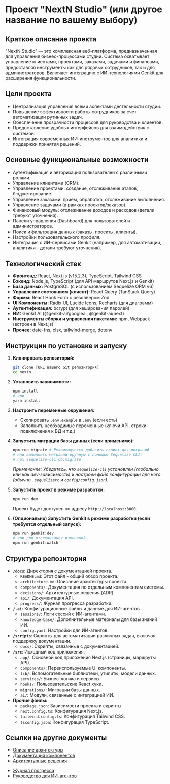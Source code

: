 # Проект "NextN Studio" (или другое название по вашему выбору)

## Краткое описание проекта
"NextN Studio" — это комплексная веб-платформа, предназначенная для управления бизнес-процессами студии. Система охватывает управление клиентами, проектами, заказами, задачами и финансами, предоставляя инструменты как для рядовых сотрудников, так и для администраторов. Включает интеграцию с ИИ-технологиями Genkit для расширения функциональности.

## Цели проекта
- Централизация управления всеми аспектами деятельности студии.
- Повышение эффективности работы сотрудников за счет автоматизации рутинных задач.
- Обеспечение прозрачности процессов для руководства и клиентов.
- Предоставление удобных интерфейсов для взаимодействия с системой.
- Интеграция современных ИИ-инструментов для аналитики и поддержки принятия решений.

## Основные функциональные возможности
- Аутентификация и авторизация пользователей с различными ролями.
- Управление клиентами (CRM).
- Управление проектами: создание, отслеживание этапов, бюджетирование.
- Управление заказами: прием, обработка, отслеживание выполнения.
- Управление задачами (в рамках проектов/заказов).
- Финансовый модуль: отслеживание доходов и расходов (детали требуют уточнения).
- Панели управления (Dashboard) для пользователей и администраторов.
- Поиск и фильтрация данных (заказы, проекты, клиенты).
- Настройки пользовательского профиля.
- Интеграция с ИИ-сервисами Genkit (например, для автоматизации, аналитики - детали требуют уточнения).

## Технологический стек
- **Фронтенд:** React, Next.js (v15.2.3), TypeScript, Tailwind CSS
- **Бэкенд:** Node.js, TypeScript (для API маршрутов Next.js и Genkit)
- **База данных:** PostgreSQL (с использованием Sequelize ORM v6)
- **Управление состоянием (клиент):** React Query (TanStack Query)
- **Формы:** React Hook Form с резолвером Zod
- **UI Компоненты:** Radix UI, Lucide Icons, Recharts (для диаграмм)
- **Аутентификация:** bcrypt (для хеширования паролей)
- **ИИ:** Genkit AI (@genkit-ai/googleai, @genkit-ai/next)
- **Инструменты сборки и управления пакетами:** npm, Webpack (встроен в Next.js)
- **Прочее:** date-fns, clsx, tailwind-merge, dotenv

## Инструкции по установке и запуску
1.  **Клонировать репозиторий:**
    ```bash
    git clone [URL вашего Git репозитория]
    cd nextn 
    ```
2.  **Установить зависимости:**
    ```bash
    npm install
    # или
    yarn install
    ```
3.  **Настроить переменные окружения:**
    - Скопировать `.env.example` в `.env` (если есть)
    - Заполнить необходимые переменные (ключи API, строки подключения к БД и т.д.)
4.  **Запустить миграции базы данных (если применимо):**
    ```bash
    npm run migrate # Рекомендуется добавить скрипт для миграций
    # или выполнить миграции вручную с помощью Sequelize CLI:
    # npx sequelize-cli db:migrate 
    ```
    *Примечание: Убедитесь, что `sequelize-cli` установлен (глобально или как dev-зависимость) и настроен файл конфигурации для него (обычно `.sequelizerc` и `config/config.json`).*

5.  **Запустить проект в режиме разработки:**
    ```bash
    npm run dev
    ```
    Проект будет доступен по адресу `http://localhost:3000`.

6.  **(Опционально) Запустить Genkit в режиме разработки (если требуется отдельный запуск):**
    ```bash
    npm run genkit:dev
    # или для отслеживания изменений
    npm run genkit:watch
    ```

## Структура репозитория
- **`/docs`**: Директория с документацией проекта.
  - `README.md`: Этот файл - общий обзор проекта.
  - `architecture.md`: Описание архитектуры проекта.
  - `components/`: Документация по отдельным компонентам системы.
  - `decisions/`: Архитектурные решения (ADR).
  - `api/`: Документация API.
  - `progress/`: Журнал прогресса разработки.
- **`/.ai`**: Конфигурационные файлы и данные для ИИ-агентов.
  - `sessions/`: Логи сессий с ИИ-агентами.
  - `knowledge-base/`: Дополнительные материалы для базы знаний ИИ.
  - `config.yaml`: Настройки для ИИ-агентов.
- **`/scripts`**: Скрипты для автоматизации различных задач, включая поддержку документации.
  - `docs/`: Скрипты, связанные с документацией.
- **`/src`**: Исходный код приложения.
  - `app/`: Основной код приложения Next.js (страницы, маршруты API).
  - `components/`: Переиспользуемые UI компоненты.
  - `lib/`: Вспомогательные библиотеки, утилиты, модели данных.
  - `services/`: Бизнес-логика и сервисы.
  - `hooks/`: Пользовательские React хуки.
  - `migrations/`: Миграции базы данных.
  - `ai/`: Модули, связанные с интеграцией ИИ.
- **Прочие файлы:**
  - `package.json`: Зависимости проекта и скрипты.
  - `next.config.ts`: Конфигурация Next.js.
  - `tailwind.config.ts`: Конфигурация Tailwind CSS.
  - `tsconfig.json`: Конфигурация TypeScript.

## Ссылки на другие документы
- [Описание архитектуры](./architecture.md)
- [Документация компонентов](./components/)
- [Архитектурные решения](./decisions/)
<!-- Документация API (раздел в разработке) -->
- [Журнал прогресса](./progress/)
- [Руководство для ИИ-агентов](../.ai/agent-guide.md)
